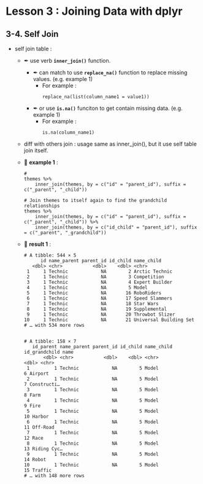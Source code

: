 # Lesson 3 : Joining Data with dplyr

## 3-4. Self Join

* self join table :
  * ✒ use verb **`inner_join()`** function.
    * ✒ can match to use **`replace_na()`** function to replace missing values. (e.g. example 1)
      * For example :
        ```
        replace_na(list(column_name1 = value1))
        ```
    * ✒ or use **`is.na()`** funciton to get contain missing data. (e.g. example 1)
      * For example :
        ```
        is.na(column_name1)
        ```
  * diff with others join : usage same as inner_join(), but it use self table join itself.
  
  * 📝 **example 1** : 
    ```
    # 
    themes %>% 
        inner_join(themes, by = c("id" = "parent_id"), suffix = c("_parent", "_child"))
    
    # Join themes to itself again to find the grandchild relationships
    themes %>% 
        inner_join(themes, by = c("id" = "parent_id"), suffix = c("_parent", "_child")) %>%
        inner_join(themes, by = c("id_child" = "parent_id"), suffix = c("_parent", "_grandchild"))
    ```
    
  * 🔎 **result 1** :
    ```
    # A tibble: 544 × 5
          id name_parent parent_id id_child name_child            
       <dbl> <chr>           <dbl>    <dbl> <chr>                 
     1     1 Technic            NA        2 Arctic Technic        
     2     1 Technic            NA        3 Competition           
     3     1 Technic            NA        4 Expert Builder        
     4     1 Technic            NA        5 Model                 
     5     1 Technic            NA       16 RoboRiders            
     6     1 Technic            NA       17 Speed Slammers        
     7     1 Technic            NA       18 Star Wars             
     8     1 Technic            NA       19 Supplemental          
     9     1 Technic            NA       20 Throwbot Slizer       
    10     1 Technic            NA       21 Universal Building Set
    # … with 534 more rows
    
    
    # A tibble: 158 × 7
       id_parent name_parent parent_id id_child name_child id_grandchild name       
           <dbl> <chr>           <dbl>    <dbl> <chr>              <dbl> <chr>      
     1         1 Technic            NA        5 Model                  6 Airport    
     2         1 Technic            NA        5 Model                  7 Constructi…
     3         1 Technic            NA        5 Model                  8 Farm       
     4         1 Technic            NA        5 Model                  9 Fire       
     5         1 Technic            NA        5 Model                 10 Harbor     
     6         1 Technic            NA        5 Model                 11 Off-Road   
     7         1 Technic            NA        5 Model                 12 Race       
     8         1 Technic            NA        5 Model                 13 Riding Cyc…
     9         1 Technic            NA        5 Model                 14 Robot      
    10         1 Technic            NA        5 Model                 15 Traffic    
    # … with 148 more rows
    ```
